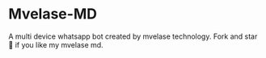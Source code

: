 # Mvelase-MD
A multi device whatsapp bot created by mvelase technology.  Fork and star 🌟 if you like my mvelase md.
